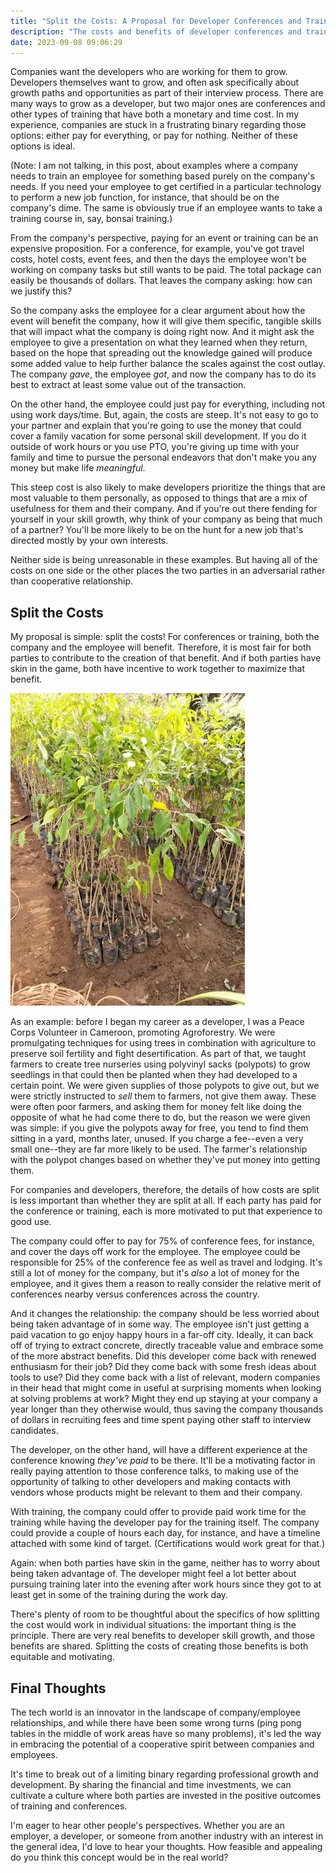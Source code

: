 ```yaml
---
title: "Split the Costs: A Proposal for Developer Conferences and Training"
description: "The costs and benefits of developer conferences and training are stuck in a frustrating binary: the employer pays for everything or nothing. I think there's a better alternative."
date: 2023-09-08 09:06:29
---
```

Companies want the developers who are working for them to grow. Developers themselves want to grow, and often ask specifically about growth paths and opportunities as part of their interview process. There are many ways to grow as a developer, but two major ones are conferences and other types of training that have both a monetary and time cost. In my experience, companies are stuck in a frustrating binary regarding those options: either pay for everything, or pay for nothing. Neither of these options is ideal.

(Note: I am not talking, in this post, about examples where a company needs to train an employee for something based purely on the company's needs. If you need your employee to get certified in a particular technology to perform a new job function, for instance, that should be on the company's dime. The same is obviously true if an employee wants to take a training course in, say, bonsai training.)

From the company's perspective, paying for an event or training can be an expensive proposition. For a conference, for example, you've got travel costs, hotel costs, event fees, and then the days the employee won't be working on company tasks but still wants to be paid. The total package can easily be thousands of dollars. That leaves the company asking: how can we justify this?

So the company asks the employee for a clear argument about how the event will benefit the company, how it will give them specific, tangible skills that will impact what the company is doing right now. And it might ask the employee to give a presentation on what they learned when they return, based on the hope that spreading out the knowledge gained will produce some added value to help further balance the scales against the cost outlay. The company _gave_, the employee _got_, and now the company has to do its best to extract at least some value out of the transaction.

On the other hand, the employee could just pay for everything, including not using work days/time. But, again, the costs are steep. It's not easy to go to your partner and explain that you're going to use the money that could cover a family vacation for some personal skill development. If you do it outside of work hours or you use PTO, you're giving up time with your family and time to pursue the personal endeavors that don't make you any money but make life *meaningful*.

This steep cost is also likely to make developers prioritize the things that are most valuable to them personally, as opposed to things that are a mix of usefulness for them and their company. And if you're out there fending for yourself in your skill growth, why think of your company as being that much of a partner? You'll be more likely to be on the hunt for a new job that's directed mostly by your own interests.

Neither side is being unreasonable in these examples. But having all of the costs on one side or the other places the two parties in an adversarial rather than cooperative relationship.

## Split the Costs

My proposal is simple: split the costs! For conferences or training, both the company and the employee will benefit. Therefore, it is most fair for both parties to contribute to the creation of that benefit. And if both parties have skin in the game, both have incentive to work together to maximize that benefit.


<img src="polypots.webp" class="float-right" style="max-width: 375;" />

As an example: before I began my career as a developer, I was a Peace Corps Volunteer in Cameroon, promoting Agroforestry. We were promulgating techniques for using trees in combination with agriculture to preserve soil fertility and fight desertification. As part of that, we taught farmers to create tree nurseries using polyvinyl sacks (polypots) to grow seedlings in that could then be planted when they had developed to a certain point. We were given supplies of those polypots to give out, but we were strictly instructed to _sell_ them to farmers, not give them away. These were often poor farmers, and asking them for money felt like doing the opposite of what he had come there to do, but the reason we were given was simple: if you give the polypots away for free, you tend to find them sitting in a yard, months later, unused. If you charge a fee--even a very small one--they are far more likely to be used. The farmer's relationship with the polypot changes based on whether they've put money into getting them.

For companies and developers, therefore, the details of how costs are split is less important than whether they are split at all. If each party has paid for the conference or training, each is more motivated to put that experience to good use.

The company could offer to pay for 75% of conference fees, for instance, and cover the days off work for the employee. The employee could be responsible for 25% of the conference fee as well as travel and lodging. It's still a lot of money for the company, but it's _also_ a lot of money for the employee, and it gives them a reason to really consider the relative merit of conferences nearby versus conferences across the country.

And it changes the relationship: the company should be less worried about being taken advantage of in some way. The employee isn't just getting a paid vacation to go enjoy happy hours in a far-off city. Ideally, it can back off of trying to extract concrete, directly traceable value and embrace some of the more abstract benefits. Did this developer come back with renewed enthusiasm for their job? Did they come back with some fresh ideas about tools to use? Did they come back with a list of relevant, modern companies in their head that might come in useful at surprising moments when looking at solving problems at work? Might they end up staying at your company a year longer than they otherwise would, thus saving the company thousands of dollars in recruiting fees and time spent paying other staff to interview candidates.

The developer, on the other hand, will have a different experience at the conference knowing _they've paid_ to be there. It'll be a motivating factor in really paying attention to those conference talks, to making use of the opportunity of talking to other developers and making contacts with vendors whose products might be relevant to them and their company.

With training, the company could offer to provide paid work time for the training while having the developer pay for the training itself. The company could provide a couple of hours each day, for instance, and have a timeline attached with some kind of target. (Certifications would work great for that.) 

Again: when both parties have skin in the game, neither has to worry about being taken advantage of. The developer might feel a lot better about pursuing training later into the evening after work hours since they got to at least get in some of the training during the work day.

There's plenty of room to be thoughtful about the specifics of how splitting the cost would work in individual situations: the important thing is the principle. There are very real benefits to developer skill growth, and those benefits are shared. Splitting the costs of creating those benefits is both equitable and motivating.

## Final Thoughts

The tech world is an innovator in the landscape of company/employee relationships, and while there have been some wrong turns (ping pong tables in the middle of work areas have so many problems), it's led the way in embracing the potential of a cooperative spirit between companies and employees.

It's time to break out of a limiting binary regarding professional growth and development. By sharing the financial and time investments, we can cultivate a culture where both parties are invested in the positive outcomes of training and conferences.

I'm eager to hear other people's perspectives. Whether you are an employer, a developer, or someone from another industry with an interest in the general idea, I'd love to hear your thoughts. How feasible and appealing do you think this concept would be in the real world?
